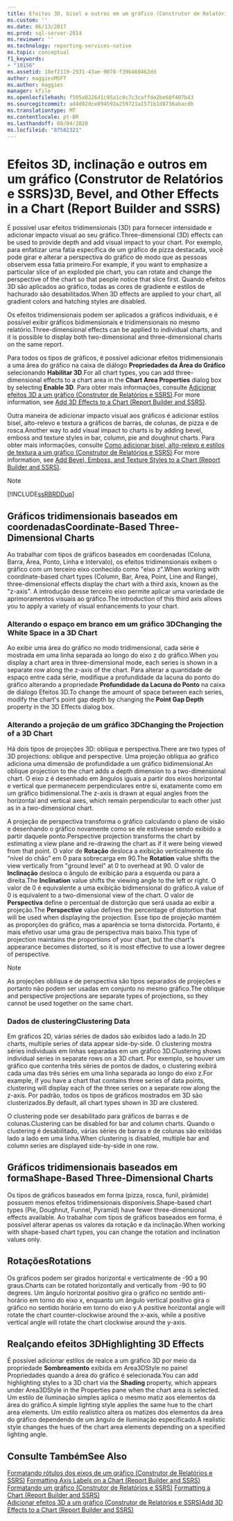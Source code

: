```yaml
---
title: Efeitos 3D, bisel e outros em um gráfico (Construtor de Relatórios e SSRS) | Microsoft Docs
ms.custom: ''
ms.date: 06/13/2017
ms.prod: sql-server-2014
ms.reviewer: ''
ms.technology: reporting-services-native
ms.topic: conceptual
f1_keywords:
- "10156"
ms.assetid: 18ef2119-2931-43ae-9078-f39b460462dd
author: maggiesMSFT
ms.author: maggies
manager: kfile
ms.openlocfilehash: f505a0226d1c95a1c0c7c3caffde2be60f407b43
ms.sourcegitcommit: ad4d92dce894592a259721a1571b1d8736abacdb
ms.translationtype: MT
ms.contentlocale: pt-BR
ms.lasthandoff: 08/04/2020
ms.locfileid: "87582321"
---
```

# <a name="3d-bevel-and-other-effects-in-a-chart-report-builder-and-ssrs"></a><span data-ttu-id="75eac-102">Efeitos 3D, inclinação e outros em um gráfico (Construtor de Relatórios e SSRS)</span><span class="sxs-lookup"><span data-stu-id="75eac-102">3D, Bevel, and Other Effects in a Chart (Report Builder and SSRS)</span></span>
  <span data-ttu-id="75eac-103">É possível usar efeitos tridimensionais (3D) para fornecer intensidade e adicionar impacto visual ao seu gráfico.</span><span class="sxs-lookup"><span data-stu-id="75eac-103">Three-dimensional (3D) effects can be used to provide depth and add visual impact to your chart.</span></span> <span data-ttu-id="75eac-104">Por exemplo, para enfatizar uma fatia específica de um gráfico de pizza destacada, você pode girar e alterar a perspectiva do gráfico de modo que as pessoas observem essa fatia primeiro.</span><span class="sxs-lookup"><span data-stu-id="75eac-104">For example, if you want to emphasize a particular slice of an exploded pie chart, you can rotate and change the perspective of the chart so that people notice that slice first.</span></span> <span data-ttu-id="75eac-105">Quando efeitos 3D são aplicados ao gráfico, todas as cores de gradiente e estilos de hachurado são desabilitados.</span><span class="sxs-lookup"><span data-stu-id="75eac-105">When 3D effects are applied to your chart, all gradient colors and hatching styles are disabled.</span></span>  
  
 <span data-ttu-id="75eac-106">Os efeitos tridimensionais podem ser aplicados a gráficos individuais, e é possível exibir gráficos bidimensionais e tridimensionais no mesmo relatório.</span><span class="sxs-lookup"><span data-stu-id="75eac-106">Three-dimensional effects can be applied to individual charts, and it is possible to display both two-dimensional and three-dimensional charts on the same report.</span></span>  
  
 <span data-ttu-id="75eac-107">Para todos os tipos de gráficos, é possível adicionar efeitos tridimensionais a uma área do gráfico na caixa de diálogo **Propriedades da Área do Gráfico** selecionando **Habilitar 3D**.</span><span class="sxs-lookup"><span data-stu-id="75eac-107">For all chart types, you can add three-dimensional effects to a chart area in the **Chart Area Properties** dialog box by selecting **Enable 3D**.</span></span> <span data-ttu-id="75eac-108">Para obter mais informações, consulte [Adicionar efeitos 3D a um gráfico &#40;Construtor de Relatórios e SSRS&#41;](chart-effects-add-3d-effects-report-builder.md).</span><span class="sxs-lookup"><span data-stu-id="75eac-108">For more information, see [Add 3D Effects to a Chart &#40;Report Builder and SSRS&#41;](chart-effects-add-3d-effects-report-builder.md).</span></span>  
  
 <span data-ttu-id="75eac-109">Outra maneira de adicionar impacto visual aos gráficos é adicionar estilos bisel, alto-relevo e textura a gráficos de barras, de colunas, de pizza e de rosca.</span><span class="sxs-lookup"><span data-stu-id="75eac-109">Another way to add visual impact to charts is by adding bevel, emboss and texture styles in bar, column, pie and doughnut charts.</span></span> <span data-ttu-id="75eac-110">Para obter mais informações, consulte [Como adicionar bisel, alto-relevo e estilos de textura a um gráfico &#40;Construtor de Relatórios e SSRS&#41;](chart-effects-add-bevel-emboss-or-texture-report-builder.md).</span><span class="sxs-lookup"><span data-stu-id="75eac-110">For more information, see [Add Bevel, Emboss, and Texture Styles to a Chart &#40;Report Builder and SSRS&#41;](chart-effects-add-bevel-emboss-or-texture-report-builder.md).</span></span>  
  
> [!NOTE]  
>  [!INCLUDE[ssRBRDDup](../../includes/ssrbrddup-md.md)]  
  
## <a name="coordinate-based-three-dimensional-charts"></a><span data-ttu-id="75eac-111">Gráficos tridimensionais baseados em coordenadas</span><span class="sxs-lookup"><span data-stu-id="75eac-111">Coordinate-Based Three-Dimensional Charts</span></span>  
 <span data-ttu-id="75eac-112">Ao trabalhar com tipos de gráficos baseados em coordenadas (Coluna, Barra, Área, Ponto, Linha e Intervalo), os efeitos tridimensionais exibem o gráfico com um terceiro eixo conhecido como "eixo z".</span><span class="sxs-lookup"><span data-stu-id="75eac-112">When working with coordinate-based chart types (Column, Bar, Area, Point, Line and Range), three-dimensional effects display the chart with a third axis, known as the "z-axis".</span></span> <span data-ttu-id="75eac-113">A introdução desse terceiro eixo permite aplicar uma variedade de aprimoramentos visuais ao gráfico.</span><span class="sxs-lookup"><span data-stu-id="75eac-113">The introduction of this third axis allows you to apply a variety of visual enhancements to your chart.</span></span>  
  
### <a name="changing-the-white-space-in-a-3d-chart"></a><span data-ttu-id="75eac-114">Alterando o espaço em branco em um gráfico 3D</span><span class="sxs-lookup"><span data-stu-id="75eac-114">Changing the White Space in a 3D Chart</span></span>  
 <span data-ttu-id="75eac-115">Ao exibir uma área do gráfico no modo tridimensional, cada série é mostrada em uma linha separada ao longo do eixo z do gráfico.</span><span class="sxs-lookup"><span data-stu-id="75eac-115">When you display a chart area in three-dimensional mode, each series is shown in a separate row along the z-axis of the chart.</span></span> <span data-ttu-id="75eac-116">Para alterar a quantidade de espaço entre cada série, modifique a profundidade da lacuna do ponto do gráfico alterando a propriedade **Profundidade da Lacuna do Ponto** na caixa de diálogo Efeitos 3D.</span><span class="sxs-lookup"><span data-stu-id="75eac-116">To change the amount of space between each series, modify the chart's point gap depth by changing the **Point Gap Depth** property in the 3D Effects dialog box.</span></span>  
  
### <a name="changing-the-projection-of-a-3d-chart"></a><span data-ttu-id="75eac-117">Alterando a projeção de um gráfico 3D</span><span class="sxs-lookup"><span data-stu-id="75eac-117">Changing the Projection of a 3D Chart</span></span>  
 <span data-ttu-id="75eac-118">Há dois tipos de projeções 3D: oblíqua e perspectiva.</span><span class="sxs-lookup"><span data-stu-id="75eac-118">There are two types of 3D projections: oblique and perspective.</span></span> <span data-ttu-id="75eac-119">Uma projeção oblíqua ao gráfico adiciona uma dimensão de profundidade a um gráfico bidimensional.</span><span class="sxs-lookup"><span data-stu-id="75eac-119">An oblique projection to the chart adds a depth dimension to a two-dimensional chart.</span></span> <span data-ttu-id="75eac-120">O eixo z é desenhado em ângulos iguais a partir dos eixos horizontal e vertical que permanecem perpendiculares entre si, exatamente como em um gráfico bidimensional.</span><span class="sxs-lookup"><span data-stu-id="75eac-120">The z-axis is drawn at equal angles from the horizontal and vertical axes, which remain perpendicular to each other just as in a two-dimensional chart.</span></span>  
  
 <span data-ttu-id="75eac-121">A projeção de perspectiva transforma o gráfico calculando o plano de visão e desenhando o gráfico novamente como se ele estivesse sendo exibido a partir daquele ponto.</span><span class="sxs-lookup"><span data-stu-id="75eac-121">Perspective projection transforms the chart by estimating a view plane and re-drawing the chart as if it were being viewed from that point.</span></span> <span data-ttu-id="75eac-122">O valor de **Rotação** desloca a exibição verticalmente do “nível do chão” em 0 para sobrecarga em 90.</span><span class="sxs-lookup"><span data-stu-id="75eac-122">The **Rotation** value shifts the view vertically from "ground level" at 0 to overhead at 90.</span></span> <span data-ttu-id="75eac-123">O valor de **Inclinação** desloca o ângulo de exibição para a esquerda ou para a direita.</span><span class="sxs-lookup"><span data-stu-id="75eac-123">The **Inclination** value shifts the viewing angle to the left or right.</span></span> <span data-ttu-id="75eac-124">O valor de 0 é equivalente a uma exibição bidimensional do gráfico.</span><span class="sxs-lookup"><span data-stu-id="75eac-124">A value of 0 is equivalent to a two-dimensional view of the chart.</span></span> <span data-ttu-id="75eac-125">O valor de **Perspectiva** define o percentual de distorção que será usada ao exibir a projeção.</span><span class="sxs-lookup"><span data-stu-id="75eac-125">The **Perspective** value defines the percentage of distortion that will be used when displaying the projection.</span></span> <span data-ttu-id="75eac-126">Esse tipo de projeção mantém as proporções do gráfico, mas a aparência se torna distorcida. Portanto, é mais efetivo usar uma grau de perspectiva mais baixo.</span><span class="sxs-lookup"><span data-stu-id="75eac-126">This type of projection maintains the proportions of your chart, but the chart's appearance becomes distorted, so it is most effective to use a lower degree of perspective.</span></span>  
  
> [!NOTE]  
>  <span data-ttu-id="75eac-127">As projeções oblíqua e de perspectiva são tipos separados de projeções e portanto não podem ser usadas em conjunto no mesmo gráfico.</span><span class="sxs-lookup"><span data-stu-id="75eac-127">The oblique and perspective projections are separate types of projections, so they cannot be used together on the same chart.</span></span>  
  
### <a name="clustering-data"></a><span data-ttu-id="75eac-128">Dados de clustering</span><span class="sxs-lookup"><span data-stu-id="75eac-128">Clustering Data</span></span>  
 <span data-ttu-id="75eac-129">Em gráficos 2D, várias séries de dados são exibidos lado a lado.</span><span class="sxs-lookup"><span data-stu-id="75eac-129">In 2D charts, multiple series of data appear side-by-side.</span></span> <span data-ttu-id="75eac-130">O clustering mostra séries individuais em linhas separadas em um gráfico 3D.</span><span class="sxs-lookup"><span data-stu-id="75eac-130">Clustering shows individual series in separate rows on a 3D chart.</span></span> <span data-ttu-id="75eac-131">Por exemplo, se houver um gráfico que contenha três séries de pontos de dados, o clustering exibirá cada uma das três séries em uma linha separada ao longo do eixo z.</span><span class="sxs-lookup"><span data-stu-id="75eac-131">For example, if you have a chart that contains three series of data points, clustering will display each of the three series on a separate row along the z-axis.</span></span> <span data-ttu-id="75eac-132">Por padrão, todos os tipos de gráficos mostrados em 3D são clusterizados.</span><span class="sxs-lookup"><span data-stu-id="75eac-132">By default, all chart types shown in 3D are clustered.</span></span>  
  
 <span data-ttu-id="75eac-133">O clustering pode ser desabilitado para gráficos de barras e de colunas.</span><span class="sxs-lookup"><span data-stu-id="75eac-133">Clustering can be disabled for bar and column charts.</span></span> <span data-ttu-id="75eac-134">Quando o clustering é desabilitado, várias séries de barras e de colunas são exibidas lado a lado em uma linha.</span><span class="sxs-lookup"><span data-stu-id="75eac-134">When clustering is disabled, multiple bar and column series are displayed side-by-side in one row.</span></span>  
  
## <a name="shape-based-three-dimensional-charts"></a><span data-ttu-id="75eac-135">Gráficos tridimensionais baseados em forma</span><span class="sxs-lookup"><span data-stu-id="75eac-135">Shape-Based Three-Dimensional Charts</span></span>  
 <span data-ttu-id="75eac-136">Os tipos de gráficos baseados em forma (pizza, rosca, funil, pirâmide) possuem menos efeitos tridimensionais disponíveis.</span><span class="sxs-lookup"><span data-stu-id="75eac-136">Shape-based chart types (Pie, Doughnut, Funnel, Pyramid) have fewer three-dimensional effects available.</span></span> <span data-ttu-id="75eac-137">Ao trabalhar com tipos de gráficos baseados em forma, é possível alterar apenas os valores da rotação e da inclinação.</span><span class="sxs-lookup"><span data-stu-id="75eac-137">When working with shape-based chart types, you can change the rotation and inclination values only.</span></span>  
  
## <a name="rotations"></a><span data-ttu-id="75eac-138">Rotações</span><span class="sxs-lookup"><span data-stu-id="75eac-138">Rotations</span></span>  
 <span data-ttu-id="75eac-139">Os gráficos podem ser girados horizontal e verticalmente de -90 a 90 graus.</span><span class="sxs-lookup"><span data-stu-id="75eac-139">Charts can be rotated horizontally and vertically from -90 to 90 degrees.</span></span> <span data-ttu-id="75eac-140">Um ângulo horizontal positivo gira o gráfico no sentido anti-horário em torno do eixo x, enquanto um ângulo vertical positivo gira o gráfico no sentido horário em torno do eixo y.</span><span class="sxs-lookup"><span data-stu-id="75eac-140">A positive horizontal angle will rotate the chart counter-clockwise around the x-axis, while a positive vertical angle will rotate the chart clockwise around the y-axis.</span></span>  
  
## <a name="highlighting-3d-effects"></a><span data-ttu-id="75eac-141">Realçando efeitos 3D</span><span class="sxs-lookup"><span data-stu-id="75eac-141">Highlighting 3D Effects</span></span>  
 <span data-ttu-id="75eac-142">É possível adicionar estilos de realce a um gráfico 3D por meio da propriedade **Sombreamento** exibida em Area3DStyle no painel Propriedades quando a área do gráfico é selecionada.</span><span class="sxs-lookup"><span data-stu-id="75eac-142">You can add highlighting styles to a 3D chart via the **Shading** property, which appears under Area3DStyle in the Properties pane when the chart area is selected.</span></span> <span data-ttu-id="75eac-143">Um estilo de iluminação simples aplica o mesmo matiz aos elementos da área do gráfico.</span><span class="sxs-lookup"><span data-stu-id="75eac-143">A simple lighting style applies the same hue to the chart area elements.</span></span> <span data-ttu-id="75eac-144">Um estilo realístico altera os matizes dos elementos da área do gráfico dependendo de um ângulo de iluminação especificado.</span><span class="sxs-lookup"><span data-stu-id="75eac-144">A realistic style changes the hues of the chart area elements depending on a specified lighting angle.</span></span>  
  
## <a name="see-also"></a><span data-ttu-id="75eac-145">Consulte Também</span><span class="sxs-lookup"><span data-stu-id="75eac-145">See Also</span></span>  
 <span data-ttu-id="75eac-146">[Formatando rótulos dos eixos de um gráfico &#40;Construtor de Relatórios e SSRS&#41;](formatting-axis-labels-on-a-chart-report-builder-and-ssrs.md) </span><span class="sxs-lookup"><span data-stu-id="75eac-146">[Formatting Axis Labels on a Chart &#40;Report Builder and SSRS&#41;](formatting-axis-labels-on-a-chart-report-builder-and-ssrs.md) </span></span>  
 <span data-ttu-id="75eac-147">[Formatando um gráfico &#40;Construtor de Relatórios e SSRS&#41;](formatting-a-chart-report-builder-and-ssrs.md) </span><span class="sxs-lookup"><span data-stu-id="75eac-147">[Formatting a Chart &#40;Report Builder and SSRS&#41;](formatting-a-chart-report-builder-and-ssrs.md) </span></span>  
 [<span data-ttu-id="75eac-148">Adicionar efeitos 3D a um gráfico &#40;Construtor de Relatórios e SSRS&#41;</span><span class="sxs-lookup"><span data-stu-id="75eac-148">Add 3D Effects to a Chart &#40;Report Builder and SSRS&#41;</span></span>](chart-effects-add-3d-effects-report-builder.md)  
  
  
